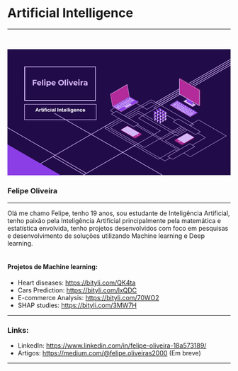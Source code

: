 # Artificial Intelligence 
<hr>
<br>


![alt text](https://github.com/Felipe-Oliveira11/Portfolio/blob/master/template.PNG)
### Felipe Oliveira 
<hr>

Olá me chamo Felipe, tenho 19 anos, sou estudante de Inteligência Artificial, tenho paixão pela Inteligência Artificial principalmente pela matemática e estatística envolvida, tenho projetos desenvolvidos com foco em pesquisas e desenvolvimento de soluções utilizando Machine learning e Deep learning. 
<br>
<br>

#### Projetos de Machine learning:

* Heart diseases: https://bityli.com/QK4ta
* Cars Prediction: https://bityli.com/lxQDC
* E-commerce Analysis: https://bityli.com/70WO2
* SHAP studies: https://bityli.com/3MW7H

<hr>

### Links:

* LinkedIn: https://www.linkedin.com/in/felipe-oliveira-18a573189/
* Artigos: https://medium.com/@felipe.oliveiras2000 (Em breve)
<hr>
